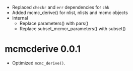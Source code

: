 - Replaced `checkr` and `err` dependencies for `chk`
- Added mcmc_derive() for nlist, nlists and mcmc objects
- Internal
  - Replace parameters() with pars()
  - Replace subset_mcmcr_parameters() with subset()

# mcmcderive 0.0.1

* Optimized `mcmc_derive()`.
